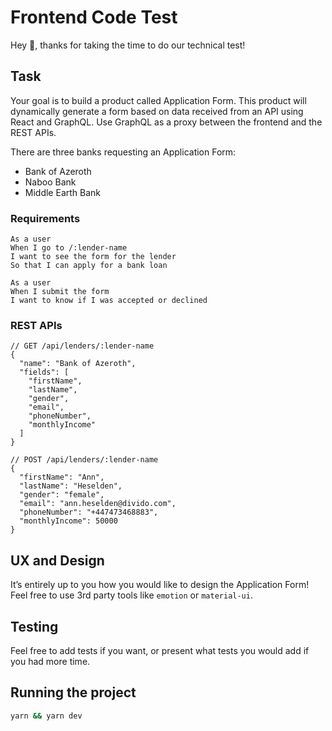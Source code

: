 # Frontend Code Test

Hey :wave:, thanks for taking the time to do our technical test!

## Task

Your goal is to build a product called Application Form. This product will dynamically generate a form based on data received from an API using React and GraphQL. Use GraphQL as a proxy between the frontend and the REST APIs.

There are three banks requesting an Application Form:

- Bank of Azeroth
- Naboo Bank
- Middle Earth Bank

### Requirements

```
As a user
When I go to /:lender-name
I want to see the form for the lender
So that I can apply for a bank loan
```

```
As a user
When I submit the form
I want to know if I was accepted or declined
```

### REST APIs

```jsonc
// GET /api/lenders/:lender-name
{
  "name": "Bank of Azeroth",
  "fields": [
    "firstName",
    "lastName",
    "gender",
    "email",
    "phoneNumber",
    "monthlyIncome"
  ]
}

// POST /api/lenders/:lender-name
{
  "firstName": "Ann",
  "lastName": "Heselden",
  "gender": "female",
  "email": "ann.heselden@divido.com",
  "phoneNumber": "+447473468883",
  "monthlyIncome": 50000
}
```

## UX and Design

It’s entirely up to you how you would like to design the Application Form! Feel free to use 3rd party tools like `emotion` or `material-ui`.

## Testing

Feel free to add tests if you want, or present what tests you would add if you had more time.

## Running the project

```bash
yarn && yarn dev
```
